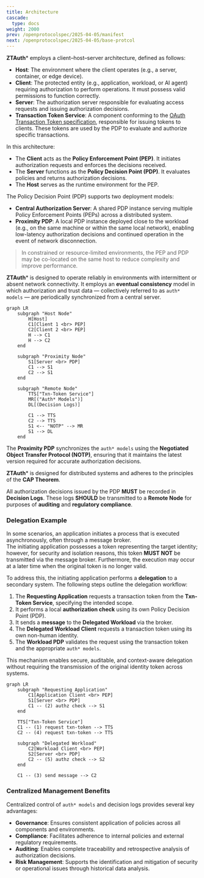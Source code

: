 ```yaml
---
title: Architecture
cascade:
  type: docs
weight: 2000
prev: /openprotocolspec/2025-04-05/manifest
next: /openprotocolspec/2025-04-05/base-protcol
---
```

**ZTAuth*** employs a client–host–server architecture, defined as follows:

- **Host**: The environment where the client operates (e.g., a server, container, or edge device).
- **Client**: The protected entity (e.g., application, workload, or AI agent) requiring authorization to perform operations. It must possess valid permissions to function correctly.
- **Server**: The authorization server responsible for evaluating access requests and issuing authorization decisions.
- **Transaction Token Service**: A component conforming to the [OAuth Transaction Token specification](https://www.ietf.org/archive/id/draft-ietf-oauth-transaction-tokens-05.html), responsible for issuing tokens to clients. These tokens are used by the PDP to evaluate and authorize specific transactions.

In this architecture:

- The **Client** acts as the **Policy Enforcement Point (PEP)**. It initiates authorization requests and enforces the decisions received.
- The **Server** functions as the **Policy Decision Point (PDP)**. It evaluates policies and returns authorization decisions.
- The **Host** serves as the runtime environment for the PEP.

The Policy Decision Point (PDP) supports two deployment models:

- **Central Authorization Server**: A shared PDP instance serving multiple Policy Enforcement Points (PEPs) across a distributed system.
- **Proximity PDP**: A local PDP instance deployed close to the workload (e.g., on the same machine or within the same local network), enabling low-latency authorization decisions and continued operation in the event of network disconnection.

> In constrained or resource-limited environments, the PEP and PDP may be co-located on the same host to reduce complexity and improve performance.

**ZTAuth*** is designed to operate reliably in environments with intermittent or absent network connectivity. It employs an **eventual consistency** model in which authorization and trust data — collectively referred to as `auth* models` — are periodically synchronized from a central server.

```mermaid
graph LR
    subgraph "Host Node"
        H[Host]
        C1[Client 1 <br> PEP]
        C2[Client 2 <br> PEP]
        H --> C1
        H --> C2
    end

    subgraph "Proximity Node"
        S1[Server <br> PDP]
        C1 --> S1
        C2 --> S1
    end

    subgraph "Remote Node"
        TTS["Txn-Token Service"]
        MR[("Auth* Models")]
        DL[(Decision Logs)]

        C1 --> TTS
        C2 --> TTS
        S1 <-- "NOTP" --> MR
        S1 --> DL
    end
```

The **Proximity PDP** synchronizes the `auth* models` using the **Negotiated Object Transfer Protocol (NOTP)**, ensuring that it maintains the latest version required for accurate authorization decisions.

**ZTAuth*** is designed for distributed systems and adheres to the principles of the **CAP Theorem**.

All authorization decisions issued by the PDP **MUST** be recorded in **Decision Logs**. These logs **SHOULD** be transmitted to a **Remote Node** for purposes of **auditing** and **regulatory compliance**.

### Delegation Example

In some scenarios, an application initiates a process that is executed asynchronously, often through a message broker.  
The initiating application possesses a token representing the target identity; however, for security and isolation reasons, this token **MUST NOT** be transmitted via the message broker. Furthermore, the execution may occur at a later time when the original token is no longer valid.

To address this, the initiating application performs a **delegation** to a secondary system. The following steps outline the delegation workflow:

1. The **Requesting Application** requests a transaction token from the **Txn-Token Service**, specifying the intended scope.
2. It performs a local **authorization check** using its own Policy Decision Point (PDP).
3. It sends a **message** to the **Delegated Workload** via the broker.
4. The **Delegated Workload Client** requests a transaction token using its own non-human identity.
5. The **Workload PDP** validates the request using the transaction token and the appropriate `auth* models`.

This mechanism enables secure, auditable, and context-aware delegation without requiring the transmission of the original identity token across systems.

```mermaid
graph LR
    subgraph "Requesting Application"
        C1[Application Client <br> PEP]
        S1[Server <br> PDP]
        C1 -- (2) authz check --> S1
    end

    TTS["Txn-Token Service"]
    C1 -- (1) request txn-token --> TTS
    C2 -- (4) request txn-token --> TTS

    subgraph "Delegated Workload"
        C2[Workload Client <br> PEP]
        S2[Server <br> PDP]
        C2 -- (5) authz check --> S2
    end

    C1 -- (3) send message --> C2
```

### Centralized Management Benefits

Centralized control of `auth* models` and decision logs provides several key advantages:

- **Governance**: Ensures consistent application of policies across all components and environments.
- **Compliance**: Facilitates adherence to internal policies and external regulatory requirements.
- **Auditing**: Enables complete traceability and retrospective analysis of authorization decisions.
- **Risk Management**: Supports the identification and mitigation of security or operational issues through historical data analysis.
